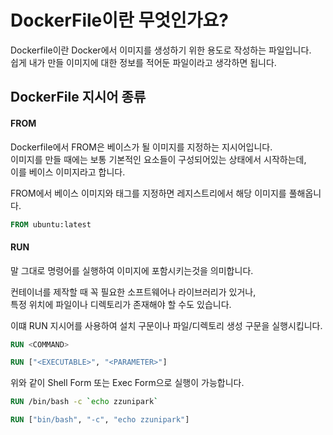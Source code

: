 # DockerFile이란 무엇인가요?

Dockerfile이란 Docker에서 이미지를 생성하기 위한 용도로 작성하는 파일입니다.  
쉽게 내가 만들 이미지에 대한 정보를 적어둔 파일이라고 생각하면 됩니다.

## DockerFile 지시어 종류

#### FROM

Dockerfile에서 FROM은 베이스가 될 이미지를 지정하는 지시어입니다.  
이미지를 만들 때에는 보통 기본적인 요소들이 구성되어있는 상태에서 시작하는데,  
이를 베이스 이미지라고 합니다.

FROM에서 베이스 이미지와 태그를 지정하면 레지스트리에서 해당 이미지를 풀해옵니다.

```dockerfile
FROM ubuntu:latest
```

#### RUN

말 그대로 명령어를 실행하여 이미지에 포함시키는것을 의미합니다.

컨테이너를 제작할 때 꼭 필요한 소프트웨어나 라이브러리가 있거나,  
특정 위치에 파일이나 디렉토리가 존재해야 할 수도 있습니다.

이떄 RUN 지시어를 사용하여 설치 구문이나 파일/디렉토리 생성 구문을 실행시킵니다.

```dockerfile
RUN <COMMAND>

RUN ["<EXECUTABLE>", "<PARAMETER>"]
```

위와 같이 Shell Form 또는 Exec Form으로 실행이 가능합니다.

```DOCKERFILE
RUN /bin/bash -c `echo zzunipark`

RUN ["bin/bash", "-c", "echo zzunipark"]
```
